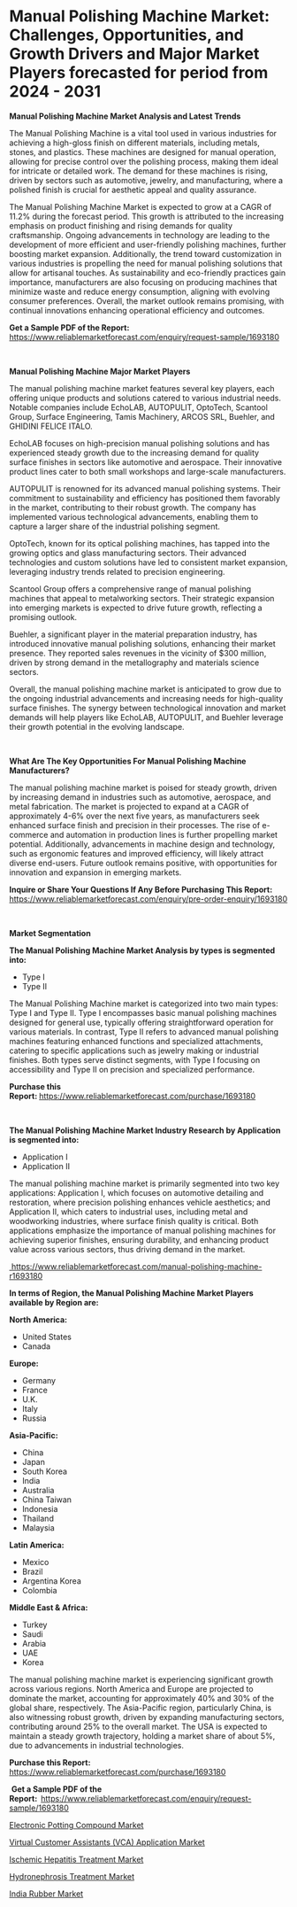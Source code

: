 <p><h1>Manual Polishing Machine Market: Challenges, Opportunities, and Growth Drivers and Major Market Players forecasted for period from 2024 - 2031</h1></p><p><strong>Manual Polishing Machine Market Analysis and Latest Trends</strong></p>
<p><p>The Manual Polishing Machine is a vital tool used in various industries for achieving a high-gloss finish on different materials, including metals, stones, and plastics. These machines are designed for manual operation, allowing for precise control over the polishing process, making them ideal for intricate or detailed work. The demand for these machines is rising, driven by sectors such as automotive, jewelry, and manufacturing, where a polished finish is crucial for aesthetic appeal and quality assurance.</p><p>The Manual Polishing Machine Market is expected to grow at a CAGR of 11.2% during the forecast period. This growth is attributed to the increasing emphasis on product finishing and rising demands for quality craftsmanship. Ongoing advancements in technology are leading to the development of more efficient and user-friendly polishing machines, further boosting market expansion. Additionally, the trend toward customization in various industries is propelling the need for manual polishing solutions that allow for artisanal touches. As sustainability and eco-friendly practices gain importance, manufacturers are also focusing on producing machines that minimize waste and reduce energy consumption, aligning with evolving consumer preferences. Overall, the market outlook remains promising, with continual innovations enhancing operational efficiency and outcomes.</p></p>
<p><strong>Get a Sample PDF of the Report:&nbsp;</strong> <a href="https://www.reliablemarketforecast.com/enquiry/request-sample/1693180?utm_campaign=1130&utm_medium=2&utm_source=Github&utm_content=ia&utm_term=19112024&utm_id=manual-polishing-machine">https://www.reliablemarketforecast.com/enquiry/request-sample/1693180</a></p>
<p>&nbsp;</p>
<p><strong>Manual Polishing Machine Major Market Players</strong></p>
<p><p>The manual polishing machine market features several key players, each offering unique products and solutions catered to various industrial needs. Notable companies include EchoLAB, AUTOPULIT, OptoTech, Scantool Group, Surface Engineering, Tamis Machinery, ARCOS SRL, Buehler, and GHIDINI FELICE ITALO.</p><p>EchoLAB focuses on high-precision manual polishing solutions and has experienced steady growth due to the increasing demand for quality surface finishes in sectors like automotive and aerospace. Their innovative product lines cater to both small workshops and large-scale manufacturers.</p><p>AUTOPULIT is renowned for its advanced manual polishing systems. Their commitment to sustainability and efficiency has positioned them favorably in the market, contributing to their robust growth. The company has implemented various technological advancements, enabling them to capture a larger share of the industrial polishing segment.</p><p>OptoTech, known for its optical polishing machines, has tapped into the growing optics and glass manufacturing sectors. Their advanced technologies and custom solutions have led to consistent market expansion, leveraging industry trends related to precision engineering.</p><p>Scantool Group offers a comprehensive range of manual polishing machines that appeal to metalworking sectors. Their strategic expansion into emerging markets is expected to drive future growth, reflecting a promising outlook.</p><p>Buehler, a significant player in the material preparation industry, has introduced innovative manual polishing solutions, enhancing their market presence. They reported sales revenues in the vicinity of $300 million, driven by strong demand in the metallography and materials science sectors.</p><p>Overall, the manual polishing machine market is anticipated to grow due to the ongoing industrial advancements and increasing needs for high-quality surface finishes. The synergy between technological innovation and market demands will help players like EchoLAB, AUTOPULIT, and Buehler leverage their growth potential in the evolving landscape.</p></p>
<p>&nbsp;</p>
<p><strong>What Are The Key Opportunities For Manual Polishing Machine Manufacturers?</strong></p>
<p><p>The manual polishing machine market is poised for steady growth, driven by increasing demand in industries such as automotive, aerospace, and metal fabrication. The market is projected to expand at a CAGR of approximately 4-6% over the next five years, as manufacturers seek enhanced surface finish and precision in their processes. The rise of e-commerce and automation in production lines is further propelling market potential. Additionally, advancements in machine design and technology, such as ergonomic features and improved efficiency, will likely attract diverse end-users. Future outlook remains positive, with opportunities for innovation and expansion in emerging markets.</p></p>
<p><strong>Inquire or Share Your Questions If Any Before Purchasing This Report:</strong> <a href="https://www.reliablemarketforecast.com/enquiry/pre-order-enquiry/1693180?utm_campaign=1130&utm_medium=2&utm_source=Github&utm_content=ia&utm_term=19112024&utm_id=manual-polishing-machine">https://www.reliablemarketforecast.com/enquiry/pre-order-enquiry/1693180</a></p>
<p>&nbsp;</p>
<p><strong>Market Segmentation</strong></p>
<p><strong>The Manual Polishing Machine Market Analysis by types is segmented into:</strong></p>
<p><ul><li>Type I</li><li>Type II</li></ul></p>
<p><p>The Manual Polishing Machine market is categorized into two main types: Type I and Type II. Type I encompasses basic manual polishing machines designed for general use, typically offering straightforward operation for various materials. In contrast, Type II refers to advanced manual polishing machines featuring enhanced functions and specialized attachments, catering to specific applications such as jewelry making or industrial finishes. Both types serve distinct segments, with Type I focusing on accessibility and Type II on precision and specialized performance.</p></p>
<p><strong>Purchase this Report:&nbsp;</strong><a href="https://www.reliablemarketforecast.com/purchase/1693180?utm_campaign=1130&utm_medium=2&utm_source=Github&utm_content=ia&utm_term=19112024&utm_id=manual-polishing-machine">https://www.reliablemarketforecast.com/purchase/1693180</a></p>
<p>&nbsp;</p>
<p><strong>The Manual Polishing Machine Market Industry Research by Application is segmented into:</strong></p>
<p><ul><li>Application I</li><li>Application II</li></ul></p>
<p><p>The manual polishing machine market is primarily segmented into two key applications: Application I, which focuses on automotive detailing and restoration, where precision polishing enhances vehicle aesthetics; and Application II, which caters to industrial uses, including metal and woodworking industries, where surface finish quality is critical. Both applications emphasize the importance of manual polishing machines for achieving superior finishes, ensuring durability, and enhancing product value across various sectors, thus driving demand in the market.</p></p>
<p><a href="https://www.reliablemarketforecast.com/manual-polishing-machine-r1693180?utm_campaign=1130&utm_medium=2&utm_source=Github&utm_content=ia&utm_term=19112024&utm_id=manual-polishing-machine">&nbsp;https://www.reliablemarketforecast.com/manual-polishing-machine-r1693180</a></p>
<p><strong>In terms of Region, the Manual Polishing Machine Market Players available by Region are:</strong></p>
<p>
    <p> <strong> North America: </strong>
        <ul>
            <li>United States</li>
            <li>Canada</li>
        </ul>
        </p> 
    <p> <strong> Europe: </strong>
        <ul>
            <li>Germany</li>
            <li>France</li>
            <li>U.K.</li>
            <li>Italy</li>
            <li>Russia</li>
        </ul>
        </p> 
    <p> <strong> Asia-Pacific: </strong>
        <ul>
            <li>China</li>
            <li>Japan</li>
            <li>South Korea</li>
            <li>India</li>
            <li>Australia</li>
            <li>China Taiwan</li>
            <li>Indonesia</li>
            <li>Thailand</li>
            <li>Malaysia</li>
        </ul>
        </p> 
    <p> <strong> Latin America: </strong>
        <ul>
            <li>Mexico</li>
            <li>Brazil</li>
            <li>Argentina Korea</li>
            <li>Colombia</li>
        </ul>
        </p> 
    <p> <strong> Middle East & Africa: </strong>
        <ul>
            <li>Turkey</li>
            <li>Saudi</li>
            <li>Arabia</li>
            <li>UAE</li>
            <li>Korea</li>
        </ul>
    </p>
    </p>
<p><p>The manual polishing machine market is experiencing significant growth across various regions. North America and Europe are projected to dominate the market, accounting for approximately 40% and 30% of the global share, respectively. The Asia-Pacific region, particularly China, is also witnessing robust growth, driven by expanding manufacturing sectors, contributing around 25% to the overall market. The USA is expected to maintain a steady growth trajectory, holding a market share of about 5%, due to advancements in industrial technologies.</p></p>
<p><strong>Purchase this Report: </strong><a href="https://www.reliablemarketforecast.com/purchase/1693180?utm_campaign=1130&utm_medium=2&utm_source=Github&utm_content=ia&utm_term=19112024&utm_id=manual-polishing-machine">https://www.reliablemarketforecast.com/purchase/1693180</a></p>
<p>&nbsp;<strong>Get a Sample PDF of the Report:&nbsp;&nbsp;</strong><a href="https://www.reliablemarketforecast.com/enquiry/request-sample/1693180?utm_campaign=1130&utm_medium=2&utm_source=Github&utm_content=ia&utm_term=19112024&utm_id=manual-polishing-machine">https://www.reliablemarketforecast.com/enquiry/request-sample/1693180</a></p>
<p><strong></strong></p>
<p><p><a href="https://www.linkedin.com/pulse/strategic-market-insights-global-electronic-potting-compound-o9m3f?utm_campaign=1130&utm_medium=2&utm_source=Github&utm_content=ia&utm_term=19112024&utm_id=manual-polishing-machine">Electronic Potting Compound Market</a></p><p><a href="https://github.com/RickHolmes3/Market-Research-Report-List-7/blob/main/virtual-customer-assistants-vca-application-market.md?utm_campaign=1130&utm_medium=2&utm_source=Github&utm_content=ia&utm_term=19112024&utm_id=manual-polishing-machine">Virtual Customer Assistants (VCA) Application Market</a></p><p><a href="https://issuu.com/reportprime-2/docs/ischemic-hepatitis-treatment-market_84b80ac58667ff?utm_campaign=1130&utm_medium=2&utm_source=Github&utm_content=ia&utm_term=19112024&utm_id=manual-polishing-machine">Ischemic Hepatitis Treatment Market</a></p><p><a href="https://issuu.com/reportprime-2/docs/hydronephrosis-treatment-market-siz_c1079b3026a08e?utm_campaign=1130&utm_medium=2&utm_source=Github&utm_content=ia&utm_term=19112024&utm_id=manual-polishing-machine">Hydronephrosis Treatment Market</a></p><p><a href="https://www.linkedin.com/pulse/emerging-trends-india-rubber-market-detailed-overview-o5ovf?utm_campaign=1130&utm_medium=2&utm_source=Github&utm_content=ia&utm_term=19112024&utm_id=manual-polishing-machine">India Rubber Market</a></p></p>